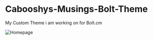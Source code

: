 # Cabooshys-Musings-Bolt-Theme
My Custom Theme i am working on for Bolt.cm

![Homepage](https://caboosh.s-ul.eu/7KOJWX8Y)
